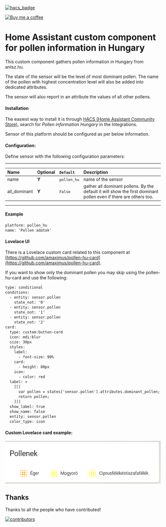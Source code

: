 [![hacs_badge](https://img.shields.io/badge/HACS-Default-orange.svg)](https://github.com/hacs/integration)

<p><a href="https://www.buymeacoffee.com/6rF5cQl" rel="nofollow" target="_blank"><img src="https://camo.githubusercontent.com/c070316e7fb193354999ef4c93df4bd8e21522fa/68747470733a2f2f696d672e736869656c64732e696f2f7374617469632f76312e7376673f6c6162656c3d4275792532306d6525323061253230636f66666565266d6573736167653d25463025394625413525413826636f6c6f723d626c61636b266c6f676f3d6275792532306d6525323061253230636f66666565266c6f676f436f6c6f723d7768697465266c6162656c436f6c6f723d366634653337" alt="Buy me a coffee" data-canonical-src="https://img.shields.io/static/v1.svg?label=Buy%20me%20a%20coffee&amp;message=%F0%9F%A5%A8&amp;color=black&amp;logo=buy%20me%20a%20coffee&amp;logoColor=white&amp;labelColor=b0c4de" style="max-width:100%;"></a></p>

# Home Assistant custom component for pollen information in Hungary

This custom component gathers pollen information in Hungary from antsz.hu.

The state of the sensor will be the level of most dominant pollen. The name of the pollen with highest concentration level
will also be added into dedicated attributes.

The sensor will also report in an attribute the values of all other pollens.

#### Installation
The easiest way to install it is through [HACS (Home Assistant Community Store)](https://github.com/hacs/integration),
search for <i>Pollen information Hungary</i> in the Integrations.<br />

Sensor of this platform should be configured as per below information.

#### Configuration:
Define sensor with the following configuration parameters:<br />

---
| Name | Optional | `Default` | Description |
| :---- | :---- | :------- | :----------- |
| name | **Y** | `pollen_hu` | name of the sensor |
| all_dominant | **Y** | `False` | gather all dominant pollens. By the default it will show the first dominant pollen even if there are others too. |
---

#### Example
```
platform: pollen_hu
name: 'Pollen adatok'
```

#### Lovelace UI
There is a Lovelace custom card related to this component at [https://github.com/amaximus/pollen-hu-card](https://github.com/amaximus/pollen-hu-card).

If you want to show only the dominant pollen you may skip using the pollen-hu-card and use the following:

```
type: conditional
conditions:
  - entity: sensor.pollen
    state_not: '0'
  - entity: sensor.pollen
    state_not: '1'
  - entity: sensor.pollen
    state_not: '2'
card:
  type: custom:button-card
  icon: mdi:blur
  size: 30px
  styles:
    label:
      - font-size: 90%
    card:
      - height: 80px
    icon:
      - color: red
  label: >
    [[[
      var pollen = states['sensor.pollen'].attributes.dominant_pollen;
      return pollen;
    ]]]
  show_label: true
  show_name: false
  entity: sensor.pollen
  color_type: icon
```

#### Custom Lovelace card example:<br />
![Pollen information above medium concentration](https://raw.githubusercontent.com/amaximus/pollen_hu/main/pollen1.png)

## Thanks

Thanks to all the people who have contributed!

[![contributors](https://contributors-img.web.app/image?repo=amaximus/pollen_hu)](https://github.com/amaximus/pollen_hu/graphs/contributors)
